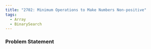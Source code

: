 ```yaml
---
title: "2702: Minimum Operations to Make Numbers Non-positive"
tags:
  - Array
  - BinarySearch
---
```

### Problem Statement

